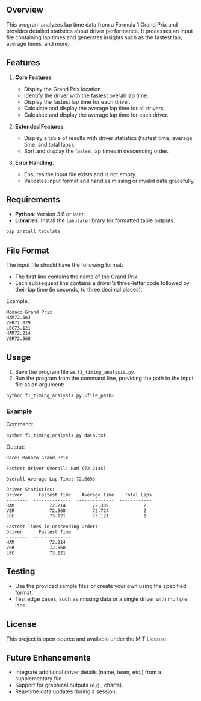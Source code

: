 ## Overview
This program analyzes lap time data from a Formula 1 Grand Prix and provides detailed statistics about driver performance. It processes an input file containing lap times and generates insights such as the fastest lap, average times, and more.

## Features
1. **Core Features**:
   - Display the Grand Prix location.
   - Identify the driver with the fastest overall lap time.
   - Display the fastest lap time for each driver.
   - Calculate and display the average lap time for all drivers.
   - Calculate and display the average lap time for each driver.

2. **Extended Features**:
   - Display a table of results with driver statistics (fastest time, average time, and total laps).
   - Sort and display the fastest lap times in descending order.

3. **Error Handling**:
   - Ensures the input file exists and is not empty.
   - Validates input format and handles missing or invalid data gracefully.

## Requirements
- **Python**: Version 3.6 or later.
- **Libraries**: Install the `tabulate` library for formatted table outputs.

```bash
pip install tabulate
```

## File Format
The input file should have the following format:
- The first line contains the name of the Grand Prix.
- Each subsequent line contains a driver's three-letter code followed by their lap time (in seconds, to three decimal places).

Example:
```
Monaco Grand Prix
HAM72.563
VER72.879
LEC73.121
HAM72.214
VER72.568
```

## Usage
1. Save the program file as `f1_timing_analysis.py`.
2. Run the program from the command line, providing the path to the input file as an argument:

```bash
python f1_timing_analysis.py <file_path>
```

### Example
Command:
```bash
python f1_timing_analysis.py data.txt
```

Output:
```
Race: Monaco Grand Prix

Fastest Driver Overall: HAM (72.214s)

Overall Average Lap Time: 72.669s

Driver Statistics:
Driver      Fastest Time    Average Time    Total Laps
--------  --------------  --------------  ------------
HAM             72.214          72.389             2
VER             72.568          72.724             2
LEC             73.121          73.121             1

Fastest Times in Descending Order:
Driver      Fastest Time
--------  --------------
HAM             72.214
VER             72.568
LEC             73.121
```

## Testing
- Use the provided sample files or create your own using the specified format.
- Test edge cases, such as missing data or a single driver with multiple laps.

## License
This project is open-source and available under the MIT License.

## Future Enhancements
- Integrate additional driver details (name, team, etc.) from a supplementary file.
- Support for graphical outputs (e.g., charts).
- Real-time data updates during a session.

